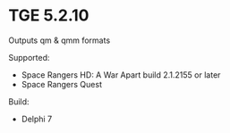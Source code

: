 # TGE 5.2.10
Outputs qm & qmm formats

Supported:
- Space Rangers HD: A War Apart build 2.1.2155 or later
- Space Rangers Quest

Build:
- Delphi 7

